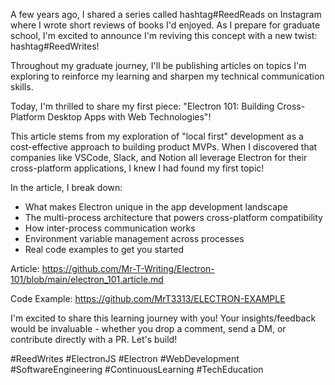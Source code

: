 A few years ago, I shared a series called hashtag#ReedReads on Instagram where I wrote short reviews of books I'd enjoyed. As I prepare for graduate school, I'm excited to announce I'm reviving this concept with a new twist: hashtag#ReedWrites!

Throughout my graduate journey, I'll be publishing articles on topics I'm exploring to reinforce my learning and sharpen my technical communication skills.

Today, I'm thrilled to share my first piece: "Electron 101: Building Cross-Platform Desktop Apps with Web Technologies"!

This article stems from my exploration of "local first" development as a cost-effective approach to building product MVPs. When I discovered that companies like VSCode, Slack, and Notion all leverage Electron for their cross-platform applications, I knew I had found my first topic!

In the article, I break down:
- What makes Electron unique in the app development landscape
- The multi-process architecture that powers cross-platform compatibility
- How inter-process communication works
- Environment variable management across processes
- Real code examples to get you started

Article: https://github.com/Mr-T-Writing/Electron-101/blob/main/electron_101.article.md

Code Example: https://github.com/MrT3313/ELECTRON-EXAMPLE

I'm excited to share this learning journey with you! Your insights/feedback would be invaluable - whether you drop a comment, send a DM, or contribute directly with a PR. Let's build!

#ReedWrites #ElectronJS #Electron #WebDevelopment #SoftwareEngineering #ContinuousLearning #TechEducation